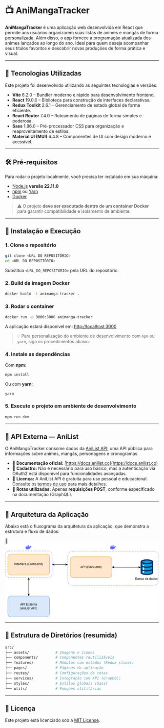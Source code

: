 # 📺 AniMangaTracker

**AniMangaTracker** é uma aplicação web desenvolvida em React que permite aos usuários organizarem suas listas de animes e mangás de forma personalizada. Além disso, o app fornece a programação atualizada dos animes lançados ao longo do ano. Ideal para quem deseja acompanhar seus títulos favoritos e descobrir novas produções de forma prática e visual.

---

## 🚀 Tecnologias Utilizadas

Este projeto foi desenvolvido utilizando as seguintes tecnologias e versões:

- **Vite** 6.2.0 – Bundler moderno e rápido para desenvolvimento frontend.
- **React** 19.0.0 – Biblioteca para construção de interfaces declarativas.
- **Redux Toolkit** 2.6.1 – Gerenciamento de estado global de forma eficiente.
- **React Router** 7.4.0 – Roteamento de páginas de forma simples e poderosa.
- **Sass** 1.86.0 – Pré-processador CSS para organização e reaproveitamento de estilos.
- **Material UI (MUI)** 6.4.8 – Componentes de UI com design moderno e acessível.

---

## 🛠️ Pré-requisitos

Para rodar o projeto localmente, você precisa ter instalado em sua máquina:

- [Node.js](https://nodejs.org/) **versão 22.11.0**
- [npm](https://www.npmjs.com/) ou [Yarn](https://yarnpkg.com/)
- [Docker](https://www.docker.com/)

> ⚠️ O projeto **deve ser executado dentro de um container Docker** para garantir compatibilidade e isolamento de ambiente.

---

## 🚀 Instalação e Execução

### 1. Clone o repositório

```bash
git clone <URL DO REPOSITÓRIO>
cd <URL DO REPOSITÓRIO>
```
Substitua `<URL_DO_REPOSITORIO>` pela URL do repositório.

### 2. Build da imagem Docker

```bash
docker build -t animanga-tracker .
```

### 3. Rodar o container

```bash
docker run -p 3000:3000 animanga-tracker
```

A aplicação estará disponível em: [http://localhost:3000](http://localhost:3000)

> 💡 Para personalização do ambiente de desenvolvimento com `npm` ou `yarn`, siga os procedimentos abaixo:

### 4. Instale as dependências

Com **npm**:

```bash
npm install
```

Ou com **yarn**:

```bash
yarn
```

### 5. Execute o projeto em ambiente de desenvolvimento

```bash
npm run dev
```

---

## 📡 API Externa — AniList

O AniMangaTracker consome dados da [AniList API](https://anilist.co/), uma API pública para informações sobre animes, mangás, personagens e cronogramas.

- 📘 **Documentação oficial:** [https://docs.anilist.co](https://docs.anilist.co)
- 🔑 **Cadastro:** Não é necessário para uso básico, mas a autenticação via OAuth2 está disponível para funcionalidades avançadas.
- 📄 **Licença:** A AniList API é gratuita para uso pessoal e educacional. Consulte os [termos de uso](https://anilist.co/legal) para mais detalhes.
- 🔁 **Rotas utilizadas:** Apenas **requisições POST**, conforme especificado na documentação (GraphQL).

---

## 🧭 Arquitetura da Aplicação

Abaixo está o fluxograma da arquitetura da aplicação, que demonstra a estrutura e fluxo de dados:

📌 **![Diagrama da Arquitetura](./DiagramaProjeto.png)**

---

## 📂 Estrutura de Diretórios (resumida)

```bash
src/
├── assets/            # Imagens e ícones
├── components/        # Componentes reutilizáveis
├── features/          # Módulos com estados (Redux slices)
├── pages/             # Páginas da aplicação
├── routes/            # Configurações de rotas
├── services/          # Integração com API (GraphQL)
├── styles/            # Estilos globais (Sass)
└── utils/             # Funções utilitárias
```

---

## 📃 Licença

Este projeto está licenciado sob a [MIT License](LICENSE).